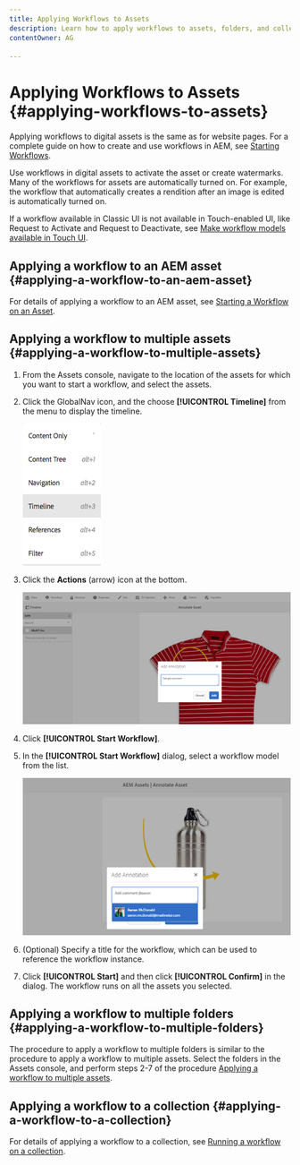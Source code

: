 ```yaml
---
title: Applying Workflows to Assets
description: Learn how to apply workflows to assets, folders, and collections in AEM Assets.
contentOwner: AG

---
```


# Applying Workflows to Assets {#applying-workflows-to-assets}

Applying workflows to digital assets is the same as for website pages. For a complete guide on how to create and use workflows in AEM, see [Starting Workflows](/help/sites-authoring/workflows-participating.md).

Use workflows in digital assets to activate the asset or create watermarks. Many of the workflows for assets are automatically turned on. For example, the workflow that automatically creates a rendition after an image is edited is automatically turned on.

If a workflow available in Classic UI is not available in Touch-enabled UI, like Request to Activate and Request to Deactivate, see [Make workflow models available in Touch UI](/help/sites-developing/workflows-models.md#classic2touchui).

## Applying a workflow to an AEM asset {#applying-a-workflow-to-an-aem-asset}

For details of applying a workflow to an AEM asset, see [Starting a Workflow on an Asset](/help/assets/managing-assets-touch-ui.md#starting-a-workflow-on-an-asset).

## Applying a workflow to multiple assets {#applying-a-workflow-to-multiple-assets}

1. From the Assets console, navigate to the location of the assets for which you want to start a workflow, and select the assets.
1. Click the GlobalNav icon, and the choose **[!UICONTROL Timeline]** from the menu to display the timeline.

   ![screen_shot_2019-03-06at123325pm](assets/screen_shot_2019-03-06at123325pm.png)

1. Click the **Actions** (arrow) icon at the bottom.

   ![chlimage_1-30](assets/chlimage_1-30.png)

1. Click **[!UICONTROL Start Workflow]**.
1. In the **[!UICONTROL Start Workflow]** dialog, select a workflow model from the list.

   ![chlimage_1-31](assets/chlimage_1-31.png)

1. (Optional) Specify a title for the workflow, which can be used to reference the workflow instance.
1. Click **[!UICONTROL Start]** and then click **[!UICONTROL Confirm]** in the dialog. The workflow runs on all the assets you selected.

## Applying a workflow to multiple folders {#applying-a-workflow-to-multiple-folders}

The procedure to apply a workflow to multiple folders is similar to the procedure to apply a workflow to multiple assets. Select the folders in the Assets console, and perform steps 2-7 of the procedure [Applying a workflow to multiple assets](/help/assets/assets-workflow.md#applying-a-workflow-to-multiple-assets).

## Applying a workflow to a collection {#applying-a-workflow-to-a-collection}

For details of applying a workflow to a collection, see [Running a workflow on a collection](/help/assets/managing-collections-touch-ui.md#running-a-workflow-on-a-collection).
